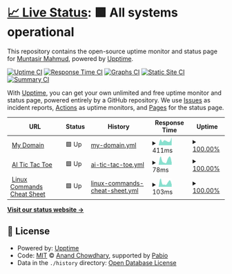 # [📈 Live Status](https://muntasirmahmud.me): <!--live status--> **🟩 All systems operational**

This repository contains the open-source uptime monitor and status page for [Muntasir Mahmud](https://sites.google.com/view/muntasirmahmud/), powered by [Upptime](https://github.com/upptime/upptime).

[![Uptime CI](https://github.com/MuntasirSZN/upptime-monitoring/workflows/Uptime%20CI/badge.svg)](https://github.com/MuntasirSZN/upptime-monitoring/actions?query=workflow%3A%22Uptime+CI%22)
[![Response Time CI](https://github.com/MuntasirSZN/upptime-monitoring/workflows/Response%20Time%20CI/badge.svg)](https://github.com/MuntasirSZN/upptime-monitoring/actions?query=workflow%3A%22Response+Time+CI%22)
[![Graphs CI](https://github.com/MuntasirSZN/upptime-monitoring/workflows/Graphs%20CI/badge.svg)](https://github.com/MuntasirSZN/upptime-monitoring/actions?query=workflow%3A%22Graphs+CI%22)
[![Static Site CI](https://github.com/MuntasirSZN/upptime-monitoring/workflows/Static%20Site%20CI/badge.svg)](https://github.com/MuntasirSZN/upptime-monitoring/actions?query=workflow%3A%22Static+Site+CI%22)
[![Summary CI](https://github.com/MuntasirSZN/upptime-monitoring/workflows/Summary%20CI/badge.svg)](https://github.com/MuntasirSZN/upptime-monitoring/actions?query=workflow%3A%22Summary+CI%22)

With [Upptime](https://upptime.js.org), you can get your own unlimited and free uptime monitor and status page, powered entirely by a GitHub repository. We use [Issues](https://github.com/MuntasirSZN/upptime-monitoring/issues) as incident reports, [Actions](https://github.com/MuntasirSZN/upptime-monitoring/actions) as uptime monitors, and [Pages](https://muntasirmahmud.me) for the status page.

<!--start: status pages-->
<!-- This summary is generated by Upptime (https://github.com/upptime/upptime) -->
<!-- Do not edit this manually, your changes will be overwritten -->
<!-- prettier-ignore -->
| URL | Status | History | Response Time | Uptime |
| --- | ------ | ------- | ------------- | ------ |
| <img alt="" src="https://icons.duckduckgo.com/ip3/muntasirmahmud.me.ico" height="13"> [My Domain](https://muntasirmahmud.me/) | 🟩 Up | [my-domain.yml](https://github.com/MuntasirSZN/upptime-monitoring/commits/HEAD/history/my-domain.yml) | <details><summary><img alt="Response time graph" src="./graphs/my-domain/response-time-week.png" height="20"> 411ms</summary><br><a href="https://status.muntasirmahmud.me/history/my-domain"><img alt="Response time 376" src="https://img.shields.io/endpoint?url=https%3A%2F%2Fraw.githubusercontent.com%2FMuntasirSZN%2Fupptime-monitoring%2FHEAD%2Fapi%2Fmy-domain%2Fresponse-time.json"></a><br><a href="https://status.muntasirmahmud.me/history/my-domain"><img alt="24-hour response time 385" src="https://img.shields.io/endpoint?url=https%3A%2F%2Fraw.githubusercontent.com%2FMuntasirSZN%2Fupptime-monitoring%2FHEAD%2Fapi%2Fmy-domain%2Fresponse-time-day.json"></a><br><a href="https://status.muntasirmahmud.me/history/my-domain"><img alt="7-day response time 411" src="https://img.shields.io/endpoint?url=https%3A%2F%2Fraw.githubusercontent.com%2FMuntasirSZN%2Fupptime-monitoring%2FHEAD%2Fapi%2Fmy-domain%2Fresponse-time-week.json"></a><br><a href="https://status.muntasirmahmud.me/history/my-domain"><img alt="30-day response time 507" src="https://img.shields.io/endpoint?url=https%3A%2F%2Fraw.githubusercontent.com%2FMuntasirSZN%2Fupptime-monitoring%2FHEAD%2Fapi%2Fmy-domain%2Fresponse-time-month.json"></a><br><a href="https://status.muntasirmahmud.me/history/my-domain"><img alt="1-year response time 376" src="https://img.shields.io/endpoint?url=https%3A%2F%2Fraw.githubusercontent.com%2FMuntasirSZN%2Fupptime-monitoring%2FHEAD%2Fapi%2Fmy-domain%2Fresponse-time-year.json"></a></details> | <details><summary><a href="https://status.muntasirmahmud.me/history/my-domain">100.00%</a></summary><a href="https://status.muntasirmahmud.me/history/my-domain"><img alt="All-time uptime 100.00%" src="https://img.shields.io/endpoint?url=https%3A%2F%2Fraw.githubusercontent.com%2FMuntasirSZN%2Fupptime-monitoring%2FHEAD%2Fapi%2Fmy-domain%2Fuptime.json"></a><br><a href="https://status.muntasirmahmud.me/history/my-domain"><img alt="24-hour uptime 100.00%" src="https://img.shields.io/endpoint?url=https%3A%2F%2Fraw.githubusercontent.com%2FMuntasirSZN%2Fupptime-monitoring%2FHEAD%2Fapi%2Fmy-domain%2Fuptime-day.json"></a><br><a href="https://status.muntasirmahmud.me/history/my-domain"><img alt="7-day uptime 100.00%" src="https://img.shields.io/endpoint?url=https%3A%2F%2Fraw.githubusercontent.com%2FMuntasirSZN%2Fupptime-monitoring%2FHEAD%2Fapi%2Fmy-domain%2Fuptime-week.json"></a><br><a href="https://status.muntasirmahmud.me/history/my-domain"><img alt="30-day uptime 100.00%" src="https://img.shields.io/endpoint?url=https%3A%2F%2Fraw.githubusercontent.com%2FMuntasirSZN%2Fupptime-monitoring%2FHEAD%2Fapi%2Fmy-domain%2Fuptime-month.json"></a><br><a href="https://status.muntasirmahmud.me/history/my-domain"><img alt="1-year uptime 100.00%" src="https://img.shields.io/endpoint?url=https%3A%2F%2Fraw.githubusercontent.com%2FMuntasirSZN%2Fupptime-monitoring%2FHEAD%2Fapi%2Fmy-domain%2Fuptime-year.json"></a></details>
| <img alt="" src="https://icons.duckduckgo.com/ip3/muntasirmahmud.me.ico" height="13"> [AI Tic Tac Toe](https://muntasirmahmud.me/AiTicTacToe/) | 🟩 Up | [ai-tic-tac-toe.yml](https://github.com/MuntasirSZN/upptime-monitoring/commits/HEAD/history/ai-tic-tac-toe.yml) | <details><summary><img alt="Response time graph" src="./graphs/ai-tic-tac-toe/response-time-week.png" height="20"> 78ms</summary><br><a href="https://status.muntasirmahmud.me/history/ai-tic-tac-toe"><img alt="Response time 69" src="https://img.shields.io/endpoint?url=https%3A%2F%2Fraw.githubusercontent.com%2FMuntasirSZN%2Fupptime-monitoring%2FHEAD%2Fapi%2Fai-tic-tac-toe%2Fresponse-time.json"></a><br><a href="https://status.muntasirmahmud.me/history/ai-tic-tac-toe"><img alt="24-hour response time 233" src="https://img.shields.io/endpoint?url=https%3A%2F%2Fraw.githubusercontent.com%2FMuntasirSZN%2Fupptime-monitoring%2FHEAD%2Fapi%2Fai-tic-tac-toe%2Fresponse-time-day.json"></a><br><a href="https://status.muntasirmahmud.me/history/ai-tic-tac-toe"><img alt="7-day response time 78" src="https://img.shields.io/endpoint?url=https%3A%2F%2Fraw.githubusercontent.com%2FMuntasirSZN%2Fupptime-monitoring%2FHEAD%2Fapi%2Fai-tic-tac-toe%2Fresponse-time-week.json"></a><br><a href="https://status.muntasirmahmud.me/history/ai-tic-tac-toe"><img alt="30-day response time 70" src="https://img.shields.io/endpoint?url=https%3A%2F%2Fraw.githubusercontent.com%2FMuntasirSZN%2Fupptime-monitoring%2FHEAD%2Fapi%2Fai-tic-tac-toe%2Fresponse-time-month.json"></a><br><a href="https://status.muntasirmahmud.me/history/ai-tic-tac-toe"><img alt="1-year response time 69" src="https://img.shields.io/endpoint?url=https%3A%2F%2Fraw.githubusercontent.com%2FMuntasirSZN%2Fupptime-monitoring%2FHEAD%2Fapi%2Fai-tic-tac-toe%2Fresponse-time-year.json"></a></details> | <details><summary><a href="https://status.muntasirmahmud.me/history/ai-tic-tac-toe">100.00%</a></summary><a href="https://status.muntasirmahmud.me/history/ai-tic-tac-toe"><img alt="All-time uptime 100.00%" src="https://img.shields.io/endpoint?url=https%3A%2F%2Fraw.githubusercontent.com%2FMuntasirSZN%2Fupptime-monitoring%2FHEAD%2Fapi%2Fai-tic-tac-toe%2Fuptime.json"></a><br><a href="https://status.muntasirmahmud.me/history/ai-tic-tac-toe"><img alt="24-hour uptime 100.00%" src="https://img.shields.io/endpoint?url=https%3A%2F%2Fraw.githubusercontent.com%2FMuntasirSZN%2Fupptime-monitoring%2FHEAD%2Fapi%2Fai-tic-tac-toe%2Fuptime-day.json"></a><br><a href="https://status.muntasirmahmud.me/history/ai-tic-tac-toe"><img alt="7-day uptime 100.00%" src="https://img.shields.io/endpoint?url=https%3A%2F%2Fraw.githubusercontent.com%2FMuntasirSZN%2Fupptime-monitoring%2FHEAD%2Fapi%2Fai-tic-tac-toe%2Fuptime-week.json"></a><br><a href="https://status.muntasirmahmud.me/history/ai-tic-tac-toe"><img alt="30-day uptime 100.00%" src="https://img.shields.io/endpoint?url=https%3A%2F%2Fraw.githubusercontent.com%2FMuntasirSZN%2Fupptime-monitoring%2FHEAD%2Fapi%2Fai-tic-tac-toe%2Fuptime-month.json"></a><br><a href="https://status.muntasirmahmud.me/history/ai-tic-tac-toe"><img alt="1-year uptime 100.00%" src="https://img.shields.io/endpoint?url=https%3A%2F%2Fraw.githubusercontent.com%2FMuntasirSZN%2Fupptime-monitoring%2FHEAD%2Fapi%2Fai-tic-tac-toe%2Fuptime-year.json"></a></details>
| <img alt="" src="https://icons.duckduckgo.com/ip3/muntasirmahmud.me.ico" height="13"> [Linux Commands Cheat Sheet](https://muntasirmahmud.me/LinuxCommandsCheatSheet) | 🟩 Up | [linux-commands-cheat-sheet.yml](https://github.com/MuntasirSZN/upptime-monitoring/commits/HEAD/history/linux-commands-cheat-sheet.yml) | <details><summary><img alt="Response time graph" src="./graphs/linux-commands-cheat-sheet/response-time-week.png" height="20"> 103ms</summary><br><a href="https://status.muntasirmahmud.me/history/linux-commands-cheat-sheet"><img alt="Response time 102" src="https://img.shields.io/endpoint?url=https%3A%2F%2Fraw.githubusercontent.com%2FMuntasirSZN%2Fupptime-monitoring%2FHEAD%2Fapi%2Flinux-commands-cheat-sheet%2Fresponse-time.json"></a><br><a href="https://status.muntasirmahmud.me/history/linux-commands-cheat-sheet"><img alt="24-hour response time 274" src="https://img.shields.io/endpoint?url=https%3A%2F%2Fraw.githubusercontent.com%2FMuntasirSZN%2Fupptime-monitoring%2FHEAD%2Fapi%2Flinux-commands-cheat-sheet%2Fresponse-time-day.json"></a><br><a href="https://status.muntasirmahmud.me/history/linux-commands-cheat-sheet"><img alt="7-day response time 103" src="https://img.shields.io/endpoint?url=https%3A%2F%2Fraw.githubusercontent.com%2FMuntasirSZN%2Fupptime-monitoring%2FHEAD%2Fapi%2Flinux-commands-cheat-sheet%2Fresponse-time-week.json"></a><br><a href="https://status.muntasirmahmud.me/history/linux-commands-cheat-sheet"><img alt="30-day response time 106" src="https://img.shields.io/endpoint?url=https%3A%2F%2Fraw.githubusercontent.com%2FMuntasirSZN%2Fupptime-monitoring%2FHEAD%2Fapi%2Flinux-commands-cheat-sheet%2Fresponse-time-month.json"></a><br><a href="https://status.muntasirmahmud.me/history/linux-commands-cheat-sheet"><img alt="1-year response time 102" src="https://img.shields.io/endpoint?url=https%3A%2F%2Fraw.githubusercontent.com%2FMuntasirSZN%2Fupptime-monitoring%2FHEAD%2Fapi%2Flinux-commands-cheat-sheet%2Fresponse-time-year.json"></a></details> | <details><summary><a href="https://status.muntasirmahmud.me/history/linux-commands-cheat-sheet">100.00%</a></summary><a href="https://status.muntasirmahmud.me/history/linux-commands-cheat-sheet"><img alt="All-time uptime 100.00%" src="https://img.shields.io/endpoint?url=https%3A%2F%2Fraw.githubusercontent.com%2FMuntasirSZN%2Fupptime-monitoring%2FHEAD%2Fapi%2Flinux-commands-cheat-sheet%2Fuptime.json"></a><br><a href="https://status.muntasirmahmud.me/history/linux-commands-cheat-sheet"><img alt="24-hour uptime 100.00%" src="https://img.shields.io/endpoint?url=https%3A%2F%2Fraw.githubusercontent.com%2FMuntasirSZN%2Fupptime-monitoring%2FHEAD%2Fapi%2Flinux-commands-cheat-sheet%2Fuptime-day.json"></a><br><a href="https://status.muntasirmahmud.me/history/linux-commands-cheat-sheet"><img alt="7-day uptime 100.00%" src="https://img.shields.io/endpoint?url=https%3A%2F%2Fraw.githubusercontent.com%2FMuntasirSZN%2Fupptime-monitoring%2FHEAD%2Fapi%2Flinux-commands-cheat-sheet%2Fuptime-week.json"></a><br><a href="https://status.muntasirmahmud.me/history/linux-commands-cheat-sheet"><img alt="30-day uptime 100.00%" src="https://img.shields.io/endpoint?url=https%3A%2F%2Fraw.githubusercontent.com%2FMuntasirSZN%2Fupptime-monitoring%2FHEAD%2Fapi%2Flinux-commands-cheat-sheet%2Fuptime-month.json"></a><br><a href="https://status.muntasirmahmud.me/history/linux-commands-cheat-sheet"><img alt="1-year uptime 100.00%" src="https://img.shields.io/endpoint?url=https%3A%2F%2Fraw.githubusercontent.com%2FMuntasirSZN%2Fupptime-monitoring%2FHEAD%2Fapi%2Flinux-commands-cheat-sheet%2Fuptime-year.json"></a></details>

<!--end: status pages-->

[**Visit our status website →**](http://muntasirmahmud.me/upptime-monitoring/)

## 📄 License

- Powered by: [Upptime](https://github.com/upptime/upptime)
- Code: [MIT](./LICENSE) © [Anand Chowdhary](https://anandchowdhary.com), supported by [Pabio](https://pabio.com)
- Data in the `./history` directory: [Open Database License](https://opendatacommons.org/licenses/odbl/1-0/)
